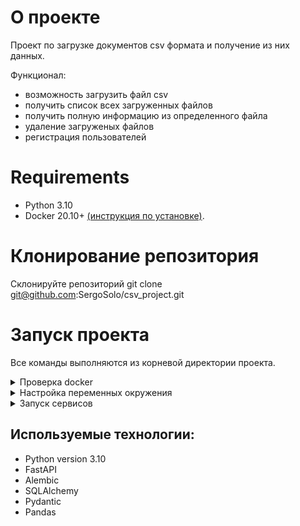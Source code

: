 # О проекте

Проект по загрузке документов csv формата и получение из них данных.

Функционал:
* возможность загрузить файл csv
* получить список всех загруженных файлов
* получить полную информацию из определенного файла
* удаление загруженых файлов
* регистрация пользователей

# Requirements

* Python 3.10
* Docker 20.10+ [(инструкция по установке)](https://docs.docker.com/get-docker/).

# Клонирование репозитория
Склонируйте репозиторий git clone git@github.com:SergoSolo/csv_project.git

# Запуск проекта

Все команды выполняются из корневой директории проекта.

<details>
<summary>Проверка docker</summary>
<br>
По умолчанию проект запускается в докере. Для начала нужно убедиться, что докер
установлен. Открой любой терминал и выполни следующую команду:

```shell
docker --version
```
Должна быть выведена версия докера, это выглядит примерно так:
```
Docker version 20.10.21, build baeda1f
```
Если докер не установлен, то установите его, следуя [инструкции](https://docs.docker.com/get-docker/).
</details>

<details>
<summary>Настройка переменных окружения</summary>
<br>

Переменные окружения проекта хранятся в файле `.env` , для которого есть шаблон `.env.template`.
Создай в корне проекта файл `.env` простым копированием файла `.env.template`.

</details>

<details>
<summary>Запуск сервисов</summary>
<br>
<hr>

Для запуска проекта выполни следующую команду:
```
docker-compose up -d --build
```

Убедимся, что все контейнеры запущены:
```
docker-compose ps
```

Результат должен быть примерно такой (список сервисов может отличаться, но статус всех сервисов
должен быть `running`):
```
NAME                COMMAND                  SERVICE             STATUS              PORTS
csv_api             "sh -c 'alembic upgr…"   bot                 running             0.0.0.0:8000->8000/tcp
csv_db              "docker-entrypoint.s…"   db                  running             0.0.0.0:5432->5432/tcp
```

Каждый ресурс описан в документации: точки доступа (адрес для выполнения запроса), типы запросов, которые разрешены, права доступа и вспомогательные параметры, если это необходимо.
Проект с полным описанием доступен по ссылке http://localhost:8000/docs или http://localhost:8000/redoc.

Остановить и удалить запущенные контейнеры:
```
docker-compose down
```
</details>

##  Используемые технологии:
- Python version 3.10
- FastAPI
- Alembic
- SQLAlchemy
- Pydantic
- Pandas

